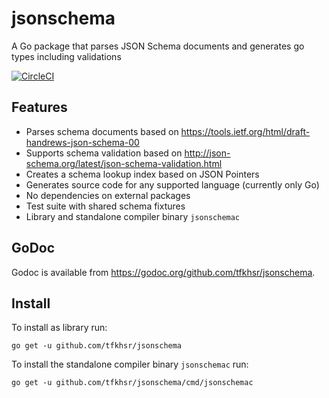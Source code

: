 # jsonschema

A Go package that parses JSON Schema documents and generates go types including validations

[![CircleCI](https://circleci.com/gh/tfkhsr/jsonschema.svg?style=svg)](https://circleci.com/gh/tfkhsr/jsonschema)

## Features

* Parses schema documents based on https://tools.ietf.org/html/draft-handrews-json-schema-00
* Supports schema validation based on http://json-schema.org/latest/json-schema-validation.html
* Creates a schema lookup index based on JSON Pointers
* Generates source code for any supported language (currently only Go)
* No dependencies on external packages
* Test suite with shared schema fixtures
* Library and standalone compiler binary `jsonschemac`

## GoDoc

Godoc is available from https://godoc.org/github.com/tfkhsr/jsonschema.

## Install

To install as library run:

```
go get -u github.com/tfkhsr/jsonschema
```

To install the standalone compiler binary `jsonschemac` run:

```
go get -u github.com/tfkhsr/jsonschema/cmd/jsonschemac
```
